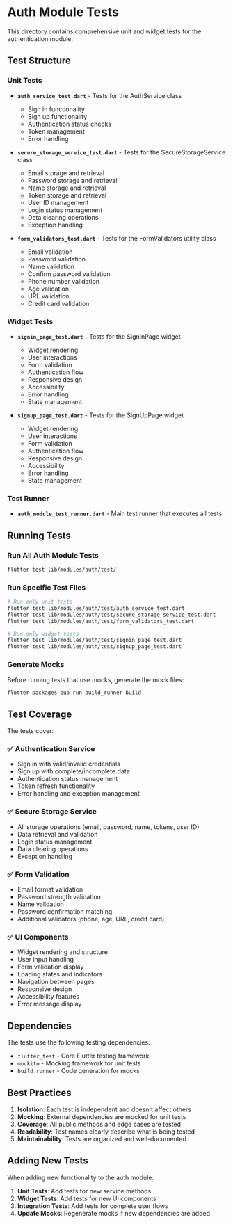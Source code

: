 # Auth Module Tests

This directory contains comprehensive unit and widget tests for the authentication module.

## Test Structure

### Unit Tests
- **`auth_service_test.dart`** - Tests for the AuthService class
  - Sign in functionality
  - Sign up functionality
  - Authentication status checks
  - Token management
  - Error handling

- **`secure_storage_service_test.dart`** - Tests for the SecureStorageService class
  - Email storage and retrieval
  - Password storage and retrieval
  - Name storage and retrieval
  - Token storage and retrieval
  - User ID management
  - Login status management
  - Data clearing operations
  - Exception handling

- **`form_validators_test.dart`** - Tests for the FormValidators utility class
  - Email validation
  - Password validation
  - Name validation
  - Confirm password validation
  - Phone number validation
  - Age validation
  - URL validation
  - Credit card validation

### Widget Tests
- **`signin_page_test.dart`** - Tests for the SignInPage widget
  - Widget rendering
  - User interactions
  - Form validation
  - Authentication flow
  - Responsive design
  - Accessibility
  - Error handling
  - State management

- **`signup_page_test.dart`** - Tests for the SignUpPage widget
  - Widget rendering
  - User interactions
  - Form validation
  - Authentication flow
  - Responsive design
  - Accessibility
  - Error handling
  - State management

### Test Runner
- **`auth_module_test_runner.dart`** - Main test runner that executes all tests

## Running Tests

### Run All Auth Module Tests
```bash
flutter test lib/modules/auth/test/
```

### Run Specific Test Files
```bash
# Run only unit tests
flutter test lib/modules/auth/test/auth_service_test.dart
flutter test lib/modules/auth/test/secure_storage_service_test.dart
flutter test lib/modules/auth/test/form_validators_test.dart

# Run only widget tests
flutter test lib/modules/auth/test/signin_page_test.dart
flutter test lib/modules/auth/test/signup_page_test.dart
```

### Generate Mocks
Before running tests that use mocks, generate the mock files:
```bash
flutter packages pub run build_runner build
```

## Test Coverage

The tests cover:

### ✅ **Authentication Service**
- Sign in with valid/invalid credentials
- Sign up with complete/incomplete data
- Authentication status management
- Token refresh functionality
- Error handling and exception management

### ✅ **Secure Storage Service**
- All storage operations (email, password, name, tokens, user ID)
- Data retrieval and validation
- Login status management
- Data clearing operations
- Exception handling

### ✅ **Form Validation**
- Email format validation
- Password strength validation
- Name validation
- Password confirmation matching
- Additional validators (phone, age, URL, credit card)

### ✅ **UI Components**
- Widget rendering and structure
- User input handling
- Form validation display
- Loading states and indicators
- Navigation between pages
- Responsive design
- Accessibility features
- Error message display

## Dependencies

The tests use the following testing dependencies:
- `flutter_test` - Core Flutter testing framework
- `mockito` - Mocking framework for unit tests
- `build_runner` - Code generation for mocks

## Best Practices

1. **Isolation**: Each test is independent and doesn't affect others
2. **Mocking**: External dependencies are mocked for unit tests
3. **Coverage**: All public methods and edge cases are tested
4. **Readability**: Test names clearly describe what is being tested
5. **Maintainability**: Tests are organized and well-documented

## Adding New Tests

When adding new functionality to the auth module:

1. **Unit Tests**: Add tests for new service methods
2. **Widget Tests**: Add tests for new UI components
3. **Integration Tests**: Add tests for complete user flows
4. **Update Mocks**: Regenerate mocks if new dependencies are added

